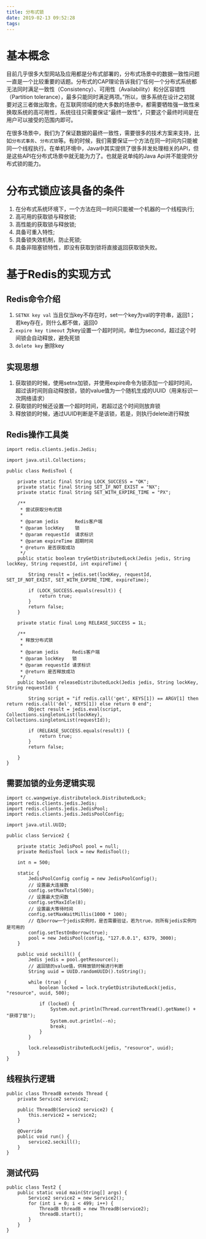 ```yaml
---
title: 分布式锁
date: 2019-02-13 09:52:28
tags:
---
```


# 基本概念

目前几乎很多大型网站及应用都是分布式部署的，分布式场景中的数据一致性问题一直是一个比较重要的话题。分布式的CAP理论告诉我们“任何一个分布式系统都无法同时满足一致性（Consistency）、可用性（Availability）和分区容错性（Partition tolerance），最多只能同时满足两项。”所以，很多系统在设计之初就要对这三者做出取舍。在互联网领域的绝大多数的场景中，都需要牺牲强一致性来换取系统的高可用性，系统往往只需要保证“最终一致性”，只要这个最终时间是在用户可以接受的范围内即可。

在很多场景中，我们为了保证数据的最终一致性，需要很多的技术方案来支持，比如`分布式事务`、`分布式锁`等。有的时候，我们需要保证一个方法在同一时间内只能被同一个线程执行。在单机环境中，Java中其实提供了很多并发处理相关的API，但是这些API在分布式场景中就无能为力了。也就是说单纯的Java Api并不能提供分布式锁的能力。

# 分布式锁应该具备的条件

1. 在分布式系统环境下，一个方法在同一时间只能被一个机器的一个线程执行;
2. 高可用的获取锁与释放锁;
3. 高性能的获取锁与释放锁;
4. 具备可重入特性;
5. 具备锁失效机制，防止死锁;
6. 具备非阻塞锁特性，即没有获取到锁将直接返回获取锁失败。

# 基于Redis的实现方式

## Redis命令介绍

1. ```SETNX key val``` 当且仅当key不存在时，set一个key为val的字符串，返回1；若key存在，则什么都不做，返回0
2. ```expire key timeout``` 为key设置一个超时时间，单位为second，超过这个时间锁会自动释放，避免死锁
3. ```delete key``` 删除key

## 实现思想
1. 获取锁的时候，使用setnx加锁，并使用expire命令为锁添加一个超时时间，超过该时间则自动释放锁，锁的value值为一个随机生成的UUID（用来标识一次网络请求）
2. 获取锁的时候还设置一个超时时间，若超过这个时间则放弃锁
3. 释放锁的时候，通过UUID判断是不是该锁，若是，则执行delete进行释放

## Redis操作工具类

```
import redis.clients.jedis.Jedis;

import java.util.Collections;

public class RedisTool {

    private static final String LOCK_SUCCESS = "OK";
    private static final String SET_IF_NOT_EXIST = "NX";
    private static final String SET_WITH_EXPIRE_TIME = "PX";

    /**
     * 尝试获取分布式锁
     *
     * @param jedis      Redis客户端
     * @param lockKey    锁
     * @param requestId  请求标识
     * @param expireTime 超期时间
     * @return 是否获取成功
     */
    public static boolean tryGetDistributedLock(Jedis jedis, String lockKey, String requestId, int expireTime) {

        String result = jedis.set(lockKey, requestId, SET_IF_NOT_EXIST, SET_WITH_EXPIRE_TIME, expireTime);

        if (LOCK_SUCCESS.equals(result)) {
            return true;
        }
        return false;
    }

    private static final Long RELEASE_SUCCESS = 1L;

    /**
     * 释放分布式锁
     *
     * @param jedis     Redis客户端
     * @param lockKey   锁
     * @param requestId 请求标识
     * @return 是否释放成功
     */
    public boolean releaseDistributedLock(Jedis jedis, String lockKey, String requestId) {

        String script = "if redis.call('get', KEYS[1]) == ARGV[1] then return redis.call('del', KEYS[1]) else return 0 end";
        Object result = jedis.eval(script, Collections.singletonList(lockKey), Collections.singletonList(requestId));

        if (RELEASE_SUCCESS.equals(result)) {
            return true;
        }
        return false;

    }
}
```

## 需要加锁的业务逻辑实现

```
import cc.wangweiye.distributelock.DistributedLock;
import redis.clients.jedis.Jedis;
import redis.clients.jedis.JedisPool;
import redis.clients.jedis.JedisPoolConfig;

import java.util.UUID;

public class Service2 {

    private static JedisPool pool = null;
    private RedisTool lock = new RedisTool();

    int n = 500;

    static {
        JedisPoolConfig config = new JedisPoolConfig();
        // 设置最大连接数
        config.setMaxTotal(500);
        // 设置最大空闲数
        config.setMaxIdle(8);
        // 设置最大等待时间
        config.setMaxWaitMillis(1000 * 100);
        // 在borrow一个jedis实例时，是否需要验证，若为true，则所有jedis实例均是可用的
        config.setTestOnBorrow(true);
        pool = new JedisPool(config, "127.0.0.1", 6379, 3000);
    }

    public void seckill() {
        Jedis jedis = pool.getResource();
        // 返回锁的value值，供释放锁时候进行判断
        String uuid = UUID.randomUUID().toString();

        while (true) {
            boolean locked = lock.tryGetDistributedLock(jedis, "resource", uuid, 500);

            if (locked) {
                System.out.println(Thread.currentThread().getName() + "获得了锁");
                System.out.println(--n);
                break;
            }
        }

        lock.releaseDistributedLock(jedis, "resource", uuid);
    }
}
```

## 线程执行逻辑

```
public class ThreadB extends Thread {
    private Service2 service2;

    public ThreadB(Service2 service2) {
        this.service2 = service2;
    }

    @Override
    public void run() {
        service2.seckill();
    }
}
```

## 测试代码

```
public class Test2 {
    public static void main(String[] args) {
        Service2 service2 = new Service2();
        for (int i = 0; i < 499; i++) {
            ThreadB threadB = new ThreadB(service2);
            threadB.start();
        }
    }
}
```